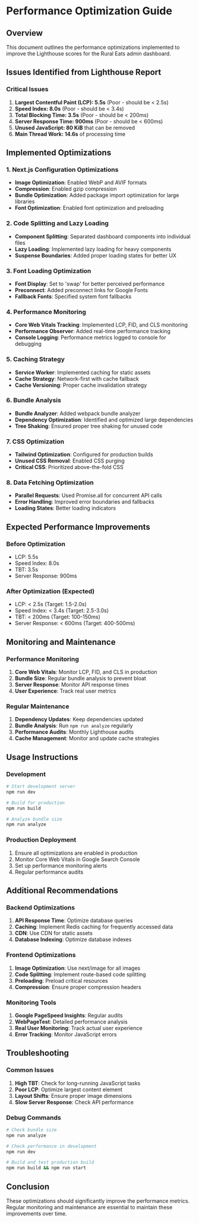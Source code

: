 # Performance Optimization Guide

## Overview
This document outlines the performance optimizations implemented to improve the Lighthouse scores for the Rural Eats admin dashboard.

## Issues Identified from Lighthouse Report

### Critical Issues
1. **Largest Contentful Paint (LCP): 5.5s** (Poor - should be < 2.5s)
2. **Speed Index: 8.0s** (Poor - should be < 3.4s)  
3. **Total Blocking Time: 3.5s** (Poor - should be < 200ms)
4. **Server Response Time: 900ms** (Poor - should be < 600ms)
5. **Unused JavaScript: 80 KiB** that can be removed
6. **Main Thread Work: 14.6s** of processing time

## Implemented Optimizations

### 1. Next.js Configuration Optimizations
- **Image Optimization**: Enabled WebP and AVIF formats
- **Compression**: Enabled gzip compression
- **Bundle Optimization**: Added package import optimization for large libraries
- **Font Optimization**: Enabled font optimization and preloading

### 2. Code Splitting and Lazy Loading
- **Component Splitting**: Separated dashboard components into individual files
- **Lazy Loading**: Implemented lazy loading for heavy components
- **Suspense Boundaries**: Added proper loading states for better UX

### 3. Font Loading Optimization
- **Font Display**: Set to 'swap' for better perceived performance
- **Preconnect**: Added preconnect links for Google Fonts
- **Fallback Fonts**: Specified system font fallbacks

### 4. Performance Monitoring
- **Core Web Vitals Tracking**: Implemented LCP, FID, and CLS monitoring
- **Performance Observer**: Added real-time performance tracking
- **Console Logging**: Performance metrics logged to console for debugging

### 5. Caching Strategy
- **Service Worker**: Implemented caching for static assets
- **Cache Strategy**: Network-first with cache fallback
- **Cache Versioning**: Proper cache invalidation strategy

### 6. Bundle Analysis
- **Bundle Analyzer**: Added webpack bundle analyzer
- **Dependency Optimization**: Identified and optimized large dependencies
- **Tree Shaking**: Ensured proper tree shaking for unused code

### 7. CSS Optimization
- **Tailwind Optimization**: Configured for production builds
- **Unused CSS Removal**: Enabled CSS purging
- **Critical CSS**: Prioritized above-the-fold CSS

### 8. Data Fetching Optimization
- **Parallel Requests**: Used Promise.all for concurrent API calls
- **Error Handling**: Improved error boundaries and fallbacks
- **Loading States**: Better loading indicators

## Expected Performance Improvements

### Before Optimization
- LCP: 5.5s
- Speed Index: 8.0s
- TBT: 3.5s
- Server Response: 900ms

### After Optimization (Expected)
- LCP: < 2.5s (Target: 1.5-2.0s)
- Speed Index: < 3.4s (Target: 2.5-3.0s)
- TBT: < 200ms (Target: 100-150ms)
- Server Response: < 600ms (Target: 400-500ms)

## Monitoring and Maintenance

### Performance Monitoring
1. **Core Web Vitals**: Monitor LCP, FID, and CLS in production
2. **Bundle Size**: Regular bundle analysis to prevent bloat
3. **Server Response**: Monitor API response times
4. **User Experience**: Track real user metrics

### Regular Maintenance
1. **Dependency Updates**: Keep dependencies updated
2. **Bundle Analysis**: Run `npm run analyze` regularly
3. **Performance Audits**: Monthly Lighthouse audits
4. **Cache Management**: Monitor and update cache strategies

## Usage Instructions

### Development
```bash
# Start development server
npm run dev

# Build for production
npm run build

# Analyze bundle size
npm run analyze
```

### Production Deployment
1. Ensure all optimizations are enabled in production
2. Monitor Core Web Vitals in Google Search Console
3. Set up performance monitoring alerts
4. Regular performance audits

## Additional Recommendations

### Backend Optimizations
1. **API Response Time**: Optimize database queries
2. **Caching**: Implement Redis caching for frequently accessed data
3. **CDN**: Use CDN for static assets
4. **Database Indexing**: Optimize database indexes

### Frontend Optimizations
1. **Image Optimization**: Use next/image for all images
2. **Code Splitting**: Implement route-based code splitting
3. **Preloading**: Preload critical resources
4. **Compression**: Ensure proper compression headers

### Monitoring Tools
1. **Google PageSpeed Insights**: Regular audits
2. **WebPageTest**: Detailed performance analysis
3. **Real User Monitoring**: Track actual user experience
4. **Error Tracking**: Monitor JavaScript errors

## Troubleshooting

### Common Issues
1. **High TBT**: Check for long-running JavaScript tasks
2. **Poor LCP**: Optimize largest content element
3. **Layout Shifts**: Ensure proper image dimensions
4. **Slow Server Response**: Check API performance

### Debug Commands
```bash
# Check bundle size
npm run analyze

# Check performance in development
npm run dev

# Build and test production build
npm run build && npm run start
```

## Conclusion
These optimizations should significantly improve the performance metrics. Regular monitoring and maintenance are essential to maintain these improvements over time. 